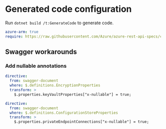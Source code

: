 # Generated code configuration

Run `dotnet build /t:GenerateCode` to generate code.

``` yaml
azure-arm: true
require: https://raw.githubusercontent.com/Azure/azure-rest-api-specs/c81039d056cc5aa0a0025f5b9e5446a7c194bd1f/specification/appconfiguration/resource-manager/readme.md
```

## Swagger workarounds

### Add nullable annotations

``` yaml
directive:
  from: swagger-document
  where: $.definitions.EncryptionProperties
  transform: >
    $.properties.keyVaultProperties["x-nullable"] = true;
````


``` yaml
directive:
  from: swagger-document
  where: $.definitions.ConfigurationStoreProperties
  transform: >
    $.properties.privateEndpointConnections["x-nullable"] = true;
````